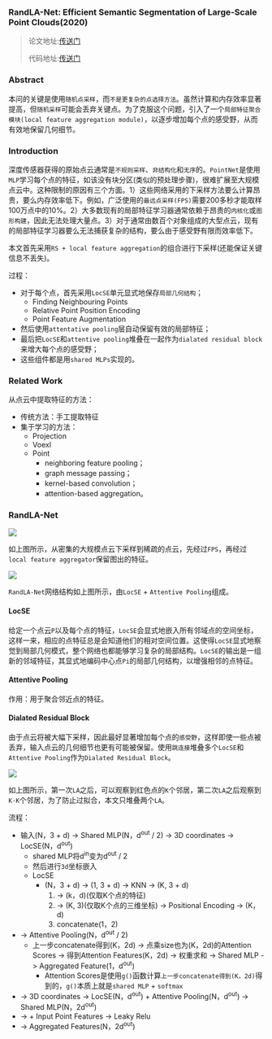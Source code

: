 ### RandLA-Net: Efficient Semantic Segmentation of Large-Scale Point Clouds(2020)

> 论文地址:[传送门](https://arxiv.org/pdf/1911.11236.pdf)
>
> 代码地址:[传送门](https://github.com/QingyongHu/RandLA-Net)

### Abstract

本问的关键是使用`随机点采样`，而`不是更复杂的点选择方法`。虽然计算和内存效率显著提高，但`随机采样`可能会丢弃关键点。为了克服这个问题，引入了一个`局部特征聚合模块(local feature aggregation module)`，以逐步增加每个点的感受野，从而有效地保留几何细节。

### Introduction

深度传感器获得的原始点云通常是`不规则采样`、`非结构化`和`无序`的。`PointNet`是使用`MLP`学习每个点的特征，如该没有块分区(类似的预处理步骤)，很难扩展至大规模点云中。这种限制的原因有三个方面。1）这些网络采用的下采样方法要么计算昂贵，要么内存效率低下。例如，广泛使用的`最远点采样(FPS)`需要200多秒才能取样100万点中的10%。2）大多数现有的局部特征学习器通常依赖于昂贵的`内核化`或`图形构建`，因此无法处理大量点。3）对于通常由数百个对象组成的大型点云，现有的局部特征学习器要么无法捕获复杂的结构，要么由于感受野有限而效率低下。

本文首先采用`RS + local feature aggregation`的组合进行下采样(还能保证关键信息不丢失)。

过程：

- 对于每个点，首先采用`LocSE`单元显式地保存`局部几何结构`；
  - Finding Neighbouring Points
  - Relative Point Position Encoding
  - Point Feature Augmentation
- 然后使用`attentative pooling`层自动保留有效的局部特征；
- 最后把`LocSE`和`attentive pooling`堆叠在一起作为`dialated residual block`来增大每个点的感受野；
- 这些组件都是用`shared MLPs`实现的。

### Related Work

从点云中提取特征的方法：

- 传统方法：手工提取特征
- 集于学习的方法：
  - Projection
  - Voexl
  - Point
    - neighboring feature pooling；
    - graph message passing；
    - kernel-based convolution；
    - attention-based aggregation。

### RandLA-Net

![](https://cdn.jsdelivr.net/gh/prannt99/blog/img/12.png)

如上图所示，从密集的大规模点云下采样到稀疏的点云，先经过`FPS`，再经过`local feature aggregator`保留图出的特征。

![](https://cdn.jsdelivr.net/gh/prannt99/blog/img/13.png)

`RandLA-Net`网络结构如上图所示，由`LocSE` + `Attentive Pooling`组成。

#### LocSE

给定一个点云`P`以及每个点的特征，`LocSE`会显式地嵌入所有邻域点的空间坐标，这样一来，相应的点特征总是会知道他们的相对空间位置。这使得`LocSE`显式地察觉到局部几何模式，整个网络也都能够学习复杂的局部结构。`LocSE`的输出是一组新的邻域特征，其显式地编码中心点`Pi`的局部几何结构，以增强相邻的点特征。

#### Attentive Pooling

作用：用于聚合邻近点的特征。

#### Dialated Residual Block

由于点云将被大幅下采样，因此最好显著增加每个点的`感受野`，这样即使一些点被丢弃，输入点云的几何细节也更有可能被保留。使用`跳连接`堆叠多个`LocSE`和`Attentive Pooling`作为`Dialated Residual Block`。

![](https://cdn.jsdelivr.net/gh/prannt99/blog/img/14.png)

如上图所示，第一次`LA`之后，可以观察到红色点的`K`个邻居，第二次`LA`之后观察到`K·K`个邻居，为了防止过拟合，本文只堆叠两个`LA`。

流程：

- 输入(N，3 + d) -> Shared MLP(N，d<sup>out</sup> / 2) -> 3D coordinates -> LocSE(N，d<sup>out</sup>)
  - shared MLP将d<sup>in</sup>变为d<sup>out</sup> / 2
  - 然后进行`3d`坐标嵌入
  - LocSE
    - (N，3 + d) -> (1, 3 + d) -> KNN -> (K, 3 + d)
      1. -> (k，d)(仅取K个点的特征)
      2. -> (K, 3)(仅取K个点的三维坐标) -> Positional Encoding -> (K，d)
      3. concatenate(1，2)
- -> Attentive Pooling(N，d<sup>out</sup> / 2)
  - 上一步concatenate得到(K，2d) -> 点乘size也为(K，2d)的Attention Scores -> 得到Attention Features(K，2d) -> 权重求和 -> Shared MLP -> Aggregated Feature(1，d<sup>out</sup>)
    - Attention Scores是使用`g()`函数计算`上一步concatenate得到(K，2d)`得到的，`g()`本质上就是`shared MLP` + `softmax`
- -> 3D coordinates -> LocSE(N，d<sup>out</sup>) + Attentive Pooling(N，d<sup>out</sup>) -> Shared MLP(N，2d<sup>out</sup>)
- -> + Input Point Features -> Leaky Relu 
- -> Aggregated Features(N，2d<sup>out</sup>)



